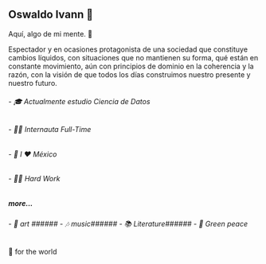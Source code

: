 ## Oswaldo Ivann 👋

Aquí, algo de mi mente. 🦧
      
Espectador y en ocasiones protagonista de una sociedad que constituye cambios líquidos, con situaciones que no mantienen su forma, qué están en constante movimiento, aún con principios de dominio en la coherencia y la razón, con la visión de que todos los días construimos nuestro presente y nuestro futuro. 


######   - 🎓  Actualmente estudio Ciencia de Datos
######   - 🐱‍💻  Internauta Full-Time
######   - 🌮  I ❤ México
######   - 🐱‍👤  Hard Work

##### more...

######   - 🎨 art  ######   - 🎶 music######   - 📚 Literature######    - 🌳 Green peace


🌻 for the world
